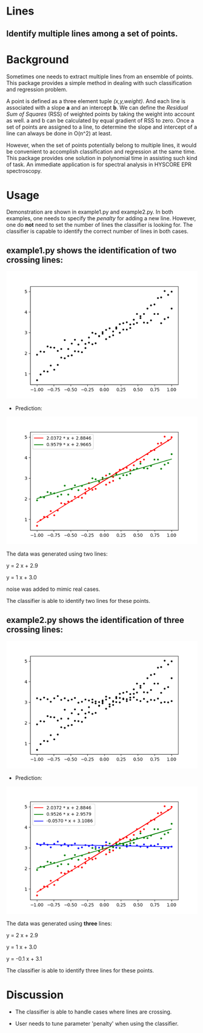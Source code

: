 # Lines

Identify multiple lines among a set of points.
-----------------------------------------------

Background
==========

Sometimes one needs to extract multiple lines from an ensemble of points. This package provides a simple method in dealing with such classification and regression problem. 

A point is defined as a three element tuple *(x,y,weight)*. And each line is associated with a slope **a** and an intercept **b**. We can define the *Residual Sum of Squares* (RSS) of weighted points by taking the weight into account as well. a and b can be calculated by equal gradient of RSS to zero. Once a set of points are assigned to a line, to determine the slope and intercept of a line can always be done in O(n^2) at least.

However, when the set of points potentially belong to multiple lines, it would be convenient to accomplish classification and regression at the same time. This package provides one solution in polynomial time in assisting such kind of task. An immediate application is for spectral analysis in HYSCORE EPR spectroscopy.

Usage
=====

Demonstration are shown in example1.py and example2.py. In both examples, one needs to specify the *penalty* for adding a new line. However, one do **not** need to set the number of lines the classifier is looking for. The classifier is capable to identify the correct number of lines in both cases.

**example1.py** shows the identification of two crossing lines:
---------------------------------------------------------

![Scatter Plot of the Data.](data/two_lines_points.png)

+ Prediction:

![Predicted Lines.](data/two_lines_identified.png)

The data was generated using two lines: 

y = 2 x + 2.9 

y = 1 x + 3.0

noise was added to mimic real cases.

The classifier is able to identify two lines for these points.


**example2.py** shows the identification of three crossing lines:
---------------------------------------------------------

![Scatter Plot of the Data.](data/three_lines_points.png)

+ Prediction:

![Predicted Lines.](data/three_lines_points_prediction.png)

The data was generated using **three** lines: 

y = 2 x + 2.9 

y = 1 x + 3.0

y = -0.1 x + 3.1

The classifier is able to identify three lines for these points.

Discussion
==========

+  The classifier is able to handle cases where lines are crossing.

+  User needs to tune parameter 'penalty' when using the classifier.

